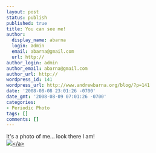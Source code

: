 ```yaml
---
layout: post
status: publish
published: true
title: You can see me!
author:
  display_name: abarna
  login: admin
  email: abarna@gmail.com
  url: http://
author_login: admin
author_email: abarna@gmail.com
author_url: http://
wordpress_id: 141
wordpress_url: http://www.andrewbarna.org/blog/?p=141
date: '2008-08-08 23:01:26 -0700'
date_gmt: '2008-08-09 07:01:26 -0700'
categories:
- Periodic Photo
tags: []
comments: []
---
```

<p>It's a photo of me... look there I am!<br &#47;><a href="http:&#47;&#47;andrewbarna.org&#47;photos&#47;gallery&#47;main.php?g2_view=core.DownloadItem&g2_itemId=17043"><img src="http:&#47;&#47;andrewbarna.org&#47;photos&#47;gallery&#47;main.php?g2_view=core.DownloadItem&g2_itemId=17044&g2_serialNumber=2"><&#47;a></p>
